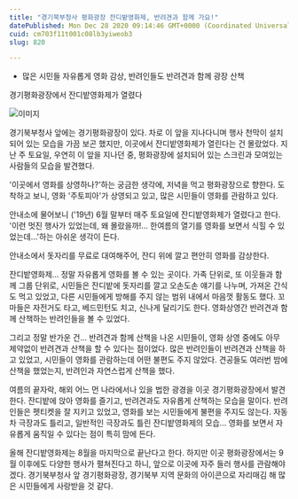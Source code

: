 ```yaml
---
title: "경기북부청사 평화광장 잔디밭영화제, 반려견과 함께 가요!"
datePublished: Mon Dec 28 2020 09:14:46 GMT+0000 (Coordinated Universal Time)
cuid: cm703f11t001c08lb3yiweob3
slug: 820

---
```



- 많은 시민들 자유롭게 영화 감상, 반려인들도 반려견과 함께 광장 산책

경기평화광장에서 잔디밭영화제가 열렸다

![이미지](https://cdn.hashnode.com/res/hashnode/image/upload/v1739254824582/7565aecb-3a5e-4008-a8ae-0bd99640e0f7.jpeg)

경기북부청사 앞에는 경기평화광장이 있다. 차로 이 앞을 지나다니며 행사 천막이 설치되어 있는 모습을 가끔 보곤 했지만, 이곳에서 잔디밭영화제가 열린다는 건 몰랐었다. 지난 주 토요일, 우연히 이 앞을 지나던 중, 평화광장에 설치되어 있는 스크린과 모여있는 사람들의 모습을 발견했다.

'이곳에서 영화를 상영하나?'하는 궁금한 생각에, 저녁을 먹고 평화광장으로 향한다. 도착하고 보니, 영화 '주토피아'가 상영되고 있고, 많은 시민들이 영화를 관람하고 있다.

안내소에 물어보니 ('19년) 6월 말부터 매주 토요일에 잔디밭영화제가 열렸다고 한다. '이런 멋진 행사가 있었는데, 왜 몰랐을까!... 한여름의 열기를 영화를 보면서 식힐 수 있었는데...'하는 아쉬운 생각이 든다.

안내소에서 돗자리를 무료로 대여해주어, 잔디 위에 깔고 편안히 영화를 감상한다.

잔디밭영화제... 정말 자유롭게 영화를 볼 수 있는 곳이다. 가족 단위로, 또 이웃들과 함께 그룹 단위로, 시민들은 잔디밭에 돗자리를 깔고 오손도손 얘기를 나누며, 가져온 간식도 먹고 있었고, 다른 시민들에게 방해를 주지 않는 범위 내에서 마음껏 활동도 했다. 꼬마들은 자전거도 타고, 베드민턴도 치고, 신나게 달리기도 한다. 영화상영간 반려견과 함께 산책하는 반려인들을 볼 수 있었다.

그리고 정말 반가운 건... 반려견과 함께 산책을 나온 시민들이, 영화 상영 중에도 아무 제약없이 반려견과 산책을 할 수 있다는 점이었다. 많은 반려인들이 반려견과 산책을 하고 있었고, 시민들이 영화를 관람하는데 어떤 불편도 주지 않았다. 견공들도 여러번 밤에 산책을 했었는지, 반려인과 자연스럽게 산책을 했다.

여름의 끝자락, 해외 어느 먼 나라에서나 있을 법한 광경을 이곳 경기평화광장에서 발견한다. 잔디밭에 앉아 영화를 즐기고, 반려견과도 자유롭게 산책하는 모습을 말이다. 반려인들은 펫티켓을 잘 지키고 있었고, 영화를 보는 시민들에게 불편을 주지도 않는다. 자동차 극장과도 틀리고, 일반적인 극장과도 틀린 잔디밭영화제의 모습... 영화를 보면서 자유롭게 움직일 수 있다는 점이 특히 맘에 든다.

올해 잔디밭영화제는 8월을 마지막으로 끝난다고 한다. 하지만 이곳 평화광장에서는 9월 이후에도 다양한 행사가 펼쳐진다고 하니, 앞으로 이곳에 자주 들러 행사를 관람해야겠다. 경기북부청사 앞 경기평화광장, 경기북부 지역 문화의 아이콘으로 자리매김 해 많은 시민들에게 사랑받을 것 같다.